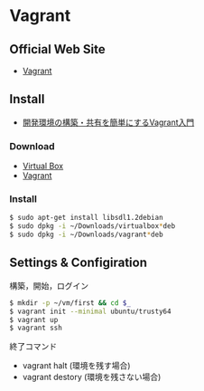 Vagrant
===========

Official Web Site
-----------------

- [Vagrant](https://www.vagrantup.com/)

Install
-------

- [開発環境の構築・共有を簡単にするVagrant入門](https://thinkit.co.jp/story/2015/03/19/5740)

### Download

- [Virtual Box](https://www.virtualbox.org/wiki/Linux_Downloads)
- [Vagrant](https://www.vagrantup.com/downloads.html)

### Install

```bash
$ sudo apt-get install libsdl1.2debian
$ sudo dpkg -i ~/Downloads/virtualbox*deb
$ sudo dpkg -i ~/Downloads/vagrant*deb
```

Settings & Configiration
------------------------

構築，開始，ログイン
```bash
$ mkdir -p ~/vm/first && cd $_
$ vagrant init --minimal ubuntu/trusty64
$ vagrant up
$ vagrant ssh
```

終了コマンド
- vagrant halt (環境を残す場合)
- vagrant destory (環境を残さない場合)
